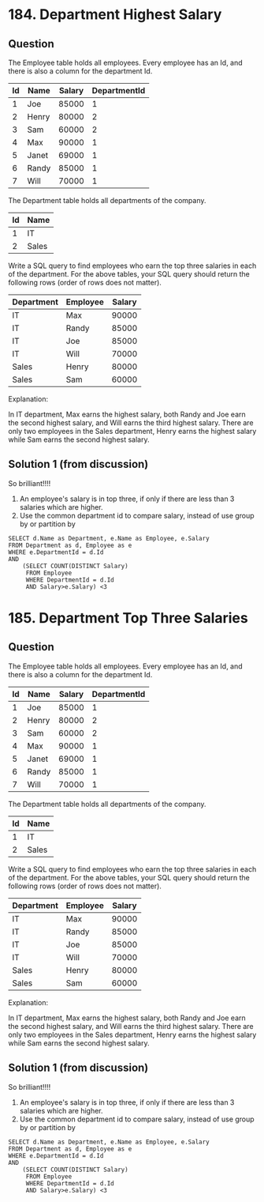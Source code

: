 # 184. Department Highest Salary

## Question
The Employee table holds all employees. Every employee has an Id, and there is also a column for the department Id.

| Id | Name  | Salary | DepartmentId |
|----|-------|--------|--------------|
| 1  | Joe   | 85000  | 1            |
| 2  | Henry | 80000  | 2            |
| 3  | Sam   | 60000  | 2            |
| 4  | Max   | 90000  | 1            |
| 5  | Janet | 69000  | 1            |
| 6  | Randy | 85000  | 1            |
| 7  | Will  | 70000  | 1            |

The Department table holds all departments of the company.

| Id | Name     |
|----|----------|
| 1  | IT       |
| 2  | Sales    |

Write a SQL query to find employees who earn the top three salaries in each of the department. For the above tables, your SQL query should return the following rows (order of rows does not matter).

| Department | Employee | Salary |
|------------|----------|--------|
| IT         | Max      | 90000  |
| IT         | Randy    | 85000  |
| IT         | Joe      | 85000  |
| IT         | Will     | 70000  |
| Sales      | Henry    | 80000  |
| Sales      | Sam      | 60000  |

Explanation:

In IT department, Max earns the highest salary, both Randy and Joe earn the second highest salary, and Will earns the third highest salary. There are only two employees in the Sales department, Henry earns the highest salary while Sam earns the second highest salary.

## Solution 1 (from discussion)

So brilliant!!!!

1. An employee's salary is in top three, if only if there are less than 3 salaries which are higher.
2. Use the common department id to compare salary, instead of use group by or partition by

```mysql
SELECT d.Name as Department, e.Name as Employee, e.Salary
FROM Department as d, Employee as e
WHERE e.DepartmentId = d.Id
AND 
    (SELECT COUNT(DISTINCT Salary) 
     FROM Employee 
     WHERE DepartmentId = d.Id 
     AND Salary>e.Salary) <3
```

# 185. Department Top Three Salaries

## Question
The Employee table holds all employees. Every employee has an Id, and there is also a column for the department Id.

| Id | Name  | Salary | DepartmentId |
|----|-------|--------|--------------|
| 1  | Joe   | 85000  | 1            |
| 2  | Henry | 80000  | 2            |
| 3  | Sam   | 60000  | 2            |
| 4  | Max   | 90000  | 1            |
| 5  | Janet | 69000  | 1            |
| 6  | Randy | 85000  | 1            |
| 7  | Will  | 70000  | 1            |

The Department table holds all departments of the company.

| Id | Name     |
|----|----------|
| 1  | IT       |
| 2  | Sales    |

Write a SQL query to find employees who earn the top three salaries in each of the department. For the above tables, your SQL query should return the following rows (order of rows does not matter).

| Department | Employee | Salary |
|------------|----------|--------|
| IT         | Max      | 90000  |
| IT         | Randy    | 85000  |
| IT         | Joe      | 85000  |
| IT         | Will     | 70000  |
| Sales      | Henry    | 80000  |
| Sales      | Sam      | 60000  |

Explanation:

In IT department, Max earns the highest salary, both Randy and Joe earn the second highest salary, and Will earns the third highest salary. There are only two employees in the Sales department, Henry earns the highest salary while Sam earns the second highest salary.

## Solution 1 (from discussion)

So brilliant!!!!

1. An employee's salary is in top three, if only if there are less than 3 salaries which are higher.
2. Use the common department id to compare salary, instead of use group by or partition by

```mysql
SELECT d.Name as Department, e.Name as Employee, e.Salary
FROM Department as d, Employee as e
WHERE e.DepartmentId = d.Id
AND 
    (SELECT COUNT(DISTINCT Salary) 
     FROM Employee 
     WHERE DepartmentId = d.Id 
     AND Salary>e.Salary) <3
```
